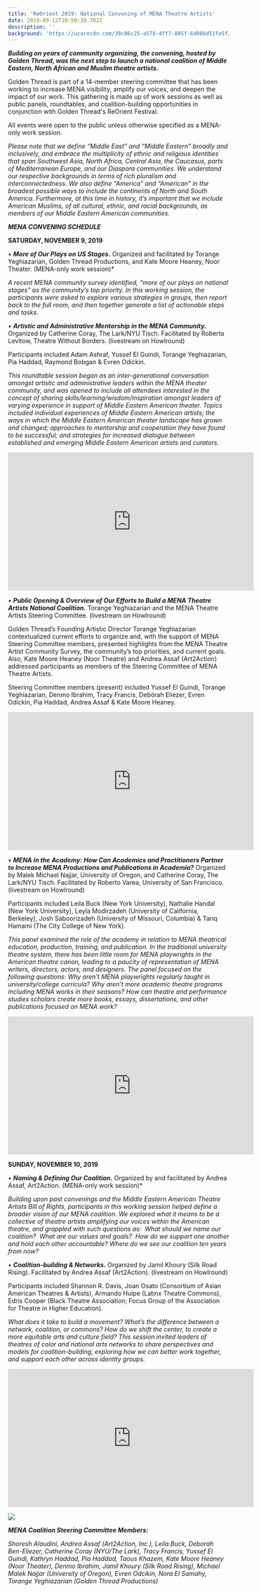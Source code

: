 ```yaml
---
title: 'ReOrient 2019: National Convening of MENA Theatre Artists'
date: 2019-09-12T20:50:39.702Z
description: ''
background: 'https://ucarecdn.com/38c06c25-a578-4ff7-885f-6d086d51fe5f/'
---
```

_**Building on years of community organizing, the convening, hosted by Golden Thread, was the next step to launch a national coalition of Middle Eastern, North African and Muslim theatre artists.**_ 

Golden Thread is part of a 14-member steering committee that has been working to increase MENA visibility, amplify our voices, and deepen the impact of our work. This gathering is made up of work sessions as well as public panels, roundtables, and coalition-building opportunities in conjunction with Golden Thread's ReOrient Festival. 

All events were open to the public unless otherwise specified as a MENA-only work session. 

_Please note that we define “Middle East” and “Middle Eastern” broadly and inclusively, and embrace the multiplicity of ethnic and religious identities that span Southwest Asia, North Africa, Central Asia, the Caucasus, parts of Mediterranean Europe, and our Diaspora communities. We understand our respective backgrounds in terms of rich pluralism and interconnectedness. We also define “America” and “American” in the broadest possible ways to include the continents of North and South America. Furthermore, at this time in history, it’s important that we include American Muslims, of all cultural, ethnic, and racial backgrounds, as members of our Middle Eastern American communities._

_**MENA CONVENING SCHEDULE**_

**SATURDAY, NOVEMBER 9, 2019**

•	_**More of Our Plays on US Stages.**_ Organized and facilitated by Torange Yeghiazarian, Golden Thread Productions, and Kate Moore Heaney, Noor Theater. (MENA-only work session)*

_A recent MENA community survey identified, “more of our plays on national stages” as the community’s top priority. In this working session, the participants were asked to explore various strategies in groups, then report back to the full room, and then together generate a list of actionable steps and tasks._

•	_**Artistic and Administrative Mentorship in the MENA Community.**_ Organized by Catherine Coray, The Lark/NYU Tisch. Facilitated by Roberta Levitow, Theatre Without Borders. (livestream on Howlround)

Participants included Adam Ashraf, Yussef El Guindi, Torange Yeghiazarian, Pia Haddad, Raymond Bobgan & Evren Odickin.

_This roundtable session began as an inter-generational conversation amongst artistic and administrative leaders within the MENA theater community, and was opened to include all attendees interested in the concept of sharing skills/learning/wisdom/inspiration amongst leaders of varying experience in support of Middle Eastern American theater. Topics included individual experiences of Middle Eastern American artists; the ways in which the Middle Eastern American theater landscape has grown and changed; approaches to mentorship and cooperation they have found to be successful; and strategies for increased dialogue between established and emerging Middle Eastern American artists and curators._

<iframe width="560" height="315" src="https://www.youtube.com/embed/v0eGZuOnW3I" frameborder="0" allow="accelerometer; autoplay; encrypted-media; gyroscope; picture-in-picture" allowfullscreen></iframe>

•	_**Public Opening & Overview of Our Efforts to Build a MENA Theatre Artists National Coalition.**_ Torange Yeghiazarian and the MENA Theatre Artists Steering Committee. (livestream on Howlround)

Golden Thread’s Founding Artistic Director Torange Yeghiazarian contextualized current efforts to organize and, with the support of MENA Steering Committee members, presented highlights from the MENA Theatre Artist Community Survey, the community’s top priorities, and current goals. Also, Kate Moore Heaney (Noor Theatre) and Andrea Assaf (Art2Action) addressed participants as members of the Steering Committee of MENA Theatre Artists.

Steering Committee members (present) included Yussef El Guindi, Torange Yeghiazarian, Denmo Ibrahim, Tracy Francis, Debórah Eliezer, Evren Odickin, Pia Haddad, Andrea Assaf & Kate Moore Heaney. 

<iframe width="560" height="315" src="https://www.youtube.com/embed/qbHdQs8tgAI" frameborder="0" allow="accelerometer; autoplay; encrypted-media; gyroscope; picture-in-picture" allowfullscreen></iframe>

•	_**MENA in the Academy: How Can Academics and Practitioners Partner to Increase MENA Productions and Publications in Academia?**_ Organized by Malek Michael Najjar, University of Oregon, and Catherine Coray, The Lark/NYU Tisch. Facilitated by Roberto Varea, University of San Francisco. (livestream on Howlround)

Participants included Leila Buck (New York University), Nathalie Handal (New York University), Leyla Modirzadeh (University of California, Berkeley), Josh Saboorizadeh (University of Missouri, Columbia) & Tariq Hamami (The City College of New York).

_This panel examined the role of the academy in relation to MENA theatrical education, production, training, and publication. In the traditional university theatre system, there has been little room for MENA playwrights in the American theatre canon, leading to a paucity of representation of MENA writers, directors, actors, and designers. The panel focused on the following questions: Why aren’t MENA playwrights regularly taught in university/college curricula? Why aren’t more academic theatre programs including MENA works in their seasons? How can theatre and performance studies scholars create more books, essays, dissertations, and other publications focused on MENA work?_

<iframe width="560" height="315" src="https://www.youtube.com/embed/mTiGirZej-Q" frameborder="0" allow="accelerometer; autoplay; encrypted-media; gyroscope; picture-in-picture" allowfullscreen></iframe> 

**SUNDAY, NOVEMBER 10, 2019**

•	_**Naming & Defining Our Coalition.**_ Organized by and facilitated by Andrea Assaf, Art2Action. (MENA-only work session)*

_Building upon past convenings and the Middle Eastern American Theatre Artists Bill of Rights, participants in this working session helped define a broader vision of our MENA coalition. We explored what it means to be a collective of theatre artists amplifying our voices within the American theatre, and grappled with such questions as:  What should we name our coalition?  What are our values and goals?  How do we support one another and hold each other accountable? Where do we see our coalition ten years from now?_

•	_**Coalition-building & Networks.**_ Organized by Jamil Khoury (Silk Road Rising). Facilitated by Andrea Assaf (Art2Action). (livestream on Howlround)

Participants included Shannon R. Davis, Joan Osato (Consortium of Asian American Theatres & Artists), Armando Huipe (Latinx Theatre Commons), Edris Cooper (Black Theatre Association; Focus Group of the Association for Theatre in Higher Education).

_What does it take to build a movement? What’s the difference between a network, coalition, or commons?  How do we shift the center, to create a more equitable arts and culture field?  This session invited leaders of theatres of color and national arts networks to share perspectives and models for coalition-building, exploring how we can better work together, and support each other across identity groups._

<iframe width="560" height="315" src="https://www.youtube.com/embed/3fmylJX30_o" frameborder="0" allow="accelerometer; autoplay; encrypted-media; gyroscope; picture-in-picture" allowfullscreen></iframe>

![](https://ucarecdn.com/e9dd4c4b-fb0b-4f87-93fd-7bd01cd476ce/)

_**MENA Coalition Steering Committee Members:**_

_Shoresh Alaudini, Andrea Assaf (Art2Action, Inc.), Leila Buck, Deborah Ben-Eliezer, Catherine Coray (NYU/The Lark), Tracy Francis, Yussef El Guindi, Kathryn Haddad, Pia Haddad, Taous Khazem, Kate Moore Heaney (Noor Theater), Denmo Ibrahim, Jamil Khoury (Silk Road Rising), Michael Malek Najjar (University of Oregon), Evren Odcikin, Nora El Samahy, Torange Yeghiazarian (Golden Thread Productions)_
